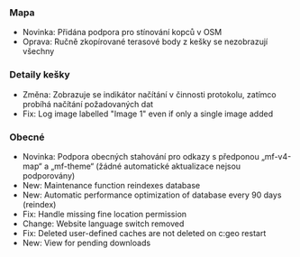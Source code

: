 
### Mapa
- Novinka: Přidána podpora pro stínování kopců v OSM
- Oprava: Ručně zkopírované terasové body z kešky se nezobrazují všechny

### Detaily kešky
- Změna: Zobrazuje se indikátor načítání v činnosti protokolu, zatímco probíhá načítání požadovaných dat
- Fix: Log image labelled "Image 1" even if only a single image added

### Obecné
- Novinka: Podpora obecných stahování pro odkazy s předponou „mf-v4-map“ a „mf-theme“ (žádné automatické aktualizace nejsou podporovány)
- New: Maintenance function reindexes database
- New: Automatic performance optimization of database every 90 days (reindex)
- Fix: Handle missing fine location permission
- Change: Website language switch removed
- Fix: Deleted user-defined caches are not deleted on c:geo restart
- New: View for pending downloads
